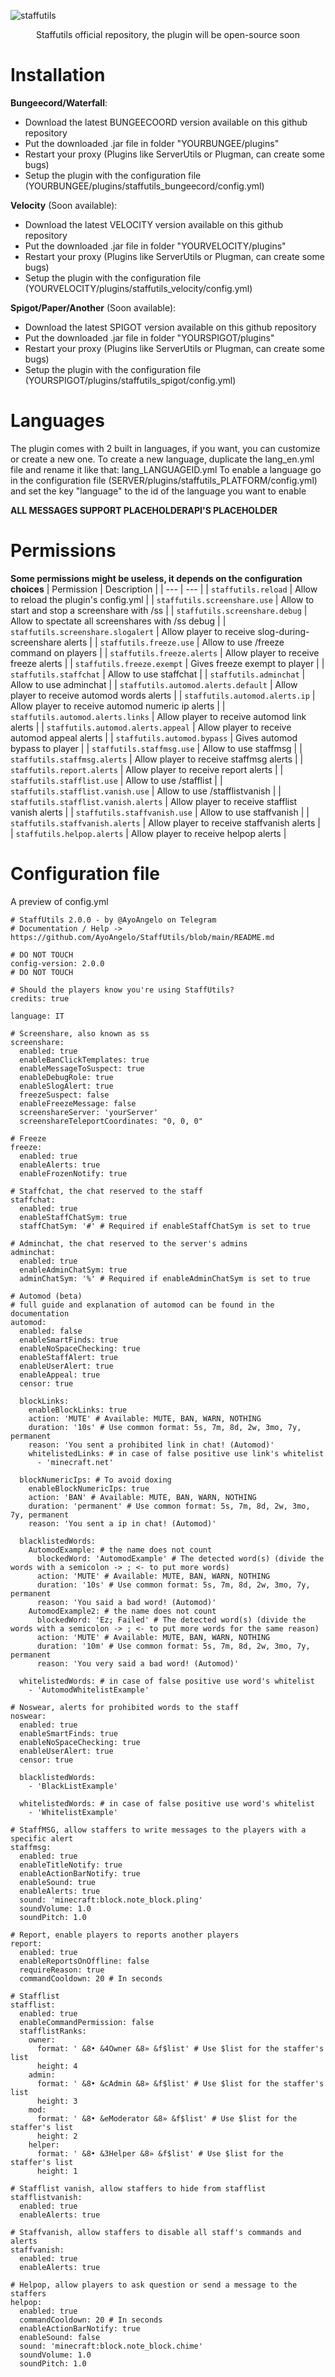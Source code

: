 ![staffutils](images/staffutils.png)
<p align="center">
  Staffutils official repository, the plugin will be open-source soon
</p>

# Installation
**Bungeecord/Waterfall**:
- Download the latest BUNGEECOORD version available on this github repository
- Put the downloaded .jar file in folder "YOURBUNGEE/plugins"
- Restart your proxy (Plugins like ServerUtils or Plugman, can create some bugs)
- Setup the plugin with the configuration file (YOURBUNGEE/plugins/staffutils_bungeecord/config.yml)

**Velocity** (Soon available):
- Download the latest VELOCITY version available on this github repository
- Put the downloaded .jar file in folder "YOURVELOCITY/plugins"
- Restart your proxy (Plugins like ServerUtils or Plugman, can create some bugs)
- Setup the plugin with the configuration file (YOURVELOCITY/plugins/staffutils_velocity/config.yml)

**Spigot/Paper/Another** (Soon available):
- Download the latest SPIGOT version available on this github repository
- Put the downloaded .jar file in folder "YOURSPIGOT/plugins"
- Restart your proxy (Plugins like ServerUtils or Plugman, can create some bugs)
- Setup the plugin with the configuration file (YOURSPIGOT/plugins/staffutils_spigot/config.yml)

# Languages
The plugin comes with 2 built in languages, if you want, you can customize or create a new one. To create a new language, duplicate the lang_en.yml file and rename it like that: lang_LANGUAGEID.yml
To enable a language go in the configuration file (SERVER/plugins/staffutils_PLATFORM/config.yml) and set the key "language" to the id of the language you want to enable

**ALL MESSAGES SUPPORT PLACEHOLDERAPI'S PLACEHOLDER**

# Permissions
**Some permissions might be useless, it depends on the configuration choices**
| Permission | Description |
| --- | --- |
| `staffutils.reload` | Allow to reload the plugin's config.yml |
| `staffutils.screenshare.use` | Allow to start and stop a screenshare with /ss |
| `staffutils.screenshare.debug` | Allow to spectate all screenshares with /ss debug |
| `staffutils.screenshare.slogalert` | Allow player to receive slog-during-screenshare alerts |
| `staffutils.freeze.use` | Allow to use /freeze command on players |
| `staffutils.freeze.alerts` | Allow player to receive freeze alerts |
| `staffutils.freeze.exempt` | Gives freeze exempt to player |
| `staffutils.staffchat` | Allow to use staffchat |
| `staffutils.adminchat` | Allow to use adminchat |
| `staffutils.automod.alerts.default` | Allow player to receive automod words alerts |
| `staffutils.automod.alerts.ip` | Allow player to receive automod numeric ip alerts |
| `staffutils.automod.alerts.links` | Allow player to receive automod link alerts |
| `staffutils.automod.alerts.appeal` | Allow player to receive automod appeal alerts |
| `staffutils.automod.bypass` | Gives automod bypass to player |
| `staffutils.staffmsg.use` | Allow to use staffmsg |
| `staffutils.staffmsg.alerts` | Allow player to receive staffmsg alerts |
| `staffutils.report.alerts` | Allow player to receive report alerts |
| `staffutils.stafflist.use` | Allow to use /stafflist |
| `staffutils.stafflist.vanish.use` | Allow to use /stafflistvanish |
| `staffutils.stafflist.vanish.alerts` | Allow player to receive stafflist vanish alerts |
| `staffutils.staffvanish.use` | Allow to use staffvanish |
| `staffutils.staffvanish.alerts` | Allow player to receive staffvanish alerts |
| `staffutils.helpop.alerts` | Allow player to receive helpop alerts |

# Configuration file
A preview of config.yml
```
# StaffUtils 2.0.0 - by @AyoAngelo on Telegram
# Documentation / Help -> https://github.com/AyoAngelo/StaffUtils/blob/main/README.md

# DO NOT TOUCH
config-version: 2.0.0
# DO NOT TOUCH

# Should the players know you're using StaffUtils?
credits: true

language: IT

# Screenshare, also known as ss
screenshare:
  enabled: true
  enableBanClickTemplates: true
  enableMessageToSuspect: true
  enableDebugRole: true
  enableSlogAlert: true
  freezeSuspect: false
  enableFreezeMessage: false
  screenshareServer: 'yourServer'
  screenshareTeleportCoordinates: "0, 0, 0"

# Freeze
freeze:
  enabled: true
  enableAlerts: true
  enableFrozenNotify: true

# Staffchat, the chat reserved to the staff
staffchat:
  enabled: true
  enableStaffChatSym: true
  staffChatSym: '#' # Required if enableStaffChatSym is set to true

# Adminchat, the chat reserved to the server's admins
adminchat:
  enabled: true
  enableAdminChatSym: true
  adminChatSym: '%' # Required if enableAdminChatSym is set to true

# Automod (beta)
# full guide and explanation of automod can be found in the documentation
automod:
  enabled: false
  enableSmartFinds: true
  enableNoSpaceChecking: true
  enableStaffAlert: true
  enableUserAlert: true
  enableAppeal: true
  censor: true

  blockLinks:
    enableBlockLinks: true
    action: 'MUTE' # Available: MUTE, BAN, WARN, NOTHING
    duration: '10s' # Use common format: 5s, 7m, 8d, 2w, 3mo, 7y, permanent
    reason: 'You sent a prohibited link in chat! (Automod)'
    whitelistedLinks: # in case of false positive use link's whitelist
      - 'minecraft.net'

  blockNumericIps: # To avoid doxing
    enableBlockNumericIps: true
    action: 'BAN' # Available: MUTE, BAN, WARN, NOTHING
    duration: 'permanent' # Use common format: 5s, 7m, 8d, 2w, 3mo, 7y, permanent
    reason: 'You sent a ip in chat! (Automod)'

  blacklistedWords:
    AutomodExample: # the name does not count
      blockedWord: 'AutomodExample' # The detected word(s) (divide the words with a semicolon -> ; <- to put more words)
      action: 'MUTE' # Available: MUTE, BAN, WARN, NOTHING
      duration: '10s' # Use common format: 5s, 7m, 8d, 2w, 3mo, 7y, permanent
      reason: 'You said a bad word! (Automod)'
    AutomodExample2: # the name does not count
      blockedWord: 'Ez; Failed' # The detected word(s) (divide the words with a semicolon -> ; <- to put more words for the same reason)
      action: 'MUTE' # Available: MUTE, BAN, WARN, NOTHING
      duration: '10m' # Use common format: 5s, 7m, 8d, 2w, 3mo, 7y, permanent
      reason: 'You very said a bad word! (Automod)'

  whitelistedWords: # in case of false positive use word's whitelist
    - 'AutomodWhitelistExample'

# Noswear, alerts for prohibited words to the staff
noswear:
  enabled: true
  enableSmartFinds: true
  enableNoSpaceChecking: true
  enableUserAlert: true
  censor: true

  blacklistedWords:
    - 'BlackListExample'

  whitelistedWords: # in case of false positive use word's whitelist
    - 'WhitelistExample'

# StaffMSG, allow staffers to write messages to the players with a specific alert
staffmsg:
  enabled: true
  enableTitleNotify: true
  enableActionBarNotify: true
  enableSound: true
  enableAlerts: true
  sound: 'minecraft:block.note_block.pling'
  soundVolume: 1.0
  soundPitch: 1.0

# Report, enable players to reports another players
report:
  enabled: true
  enableReportsOnOffline: false
  requireReason: true
  commandCooldown: 20 # In seconds

# Stafflist
stafflist:
  enabled: true
  enableCommandPermission: false
  stafflistRanks:
    owner:
      format: ' &8• &4Owner &8» &f$list' # Use $list for the staffer's list
      height: 4
    admin:
      format: ' &8• &cAdmin &8» &f$list' # Use $list for the staffer's list
      height: 3
    mod:
      format: ' &8• &eModerator &8» &f$list' # Use $list for the staffer's list
      height: 2
    helper:
      format: ' &8• &3Helper &8» &f$list' # Use $list for the staffer's list
      height: 1

# Stafflist vanish, allow staffers to hide from stafflist
stafflistvanish:
  enabled: true
  enableAlerts: true

# Staffvanish, allow staffers to disable all staff's commands and alerts
staffvanish:
  enabled: true
  enableAlerts: true

# Helpop, allow players to ask question or send a message to the staffers
helpop:
  enabled: true
  commandCooldown: 20 # In seconds
  enableActionBarNotify: true
  enableSound: false
  sound: 'minecraft:block.note_block.chime'
  soundVolume: 1.0
  soundPitch: 1.0
```
